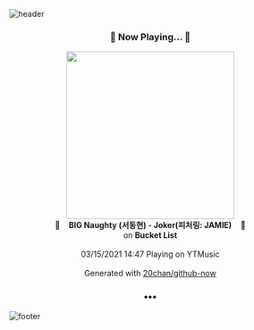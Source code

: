 ![header](https://capsule-render.vercel.app/api?type=wave&height=170&section=header&text=Hi.%20I'm%20SHIFT&fontColor=090707&fontAlignX=45&fontAlignY=65&fontSize=100)

<h3 align="center">🎵 Now Playing... 🎵</h3>
<p align="center">
  <a href="https://music.youtube.com/watch?v=KMvxAH-bRmw">
    <img width="300" src="https://lh3.googleusercontent.com/l8rLEEg8RtvywaAyTco8EfWlo93LcpkseXhq8AFpmiymQKgp1jmzU9LEhPdt9dg17KZxs6DZzgygffn9dg">
  </a>
  <br>
  🎵&nbsp&nbsp&nbsp <b>BIG Naughty (서동현) - Joker(피처링: JAMIE)</b> &nbsp&nbsp&nbsp🎵
  <br>
  on <b>Bucket List</b>
  
  <br />
  <br />
  03/15/2021 14:47 Playing on YTMusic
  <br />
  <br />
  Generated with <a href="https://github.com/20chan/github-now">20chan/github-now</a>
</p>

<h3 align="center">•••</h3>

![footer](https://capsule-render.vercel.app/api?type=wave&height=150&section=footer)
